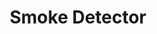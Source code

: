 ---
date_added: 2023-01-18
model: HCSMOKEDETECT
vendor: Heimgard
title: Smoke Detector
category: sensor
zigbeemodel: ['SmokeSensor-EM']
compatible: [z2m, deconz, iob, z4d, tasmota, zha]
link: https://www.elgiganten.dk/product/hjem-rengoring-kokkenudstyr/sikkerhed-overvagning/rogalarm/heimgard-rogdetektor/46269
mlink: https://heimgard.com/produkt/heimgardroykvarsler
pairing: "Hold reset in pin holeuntil continuous blinking green led. (3 sec)"
EAN:
  - 7090026462404
---